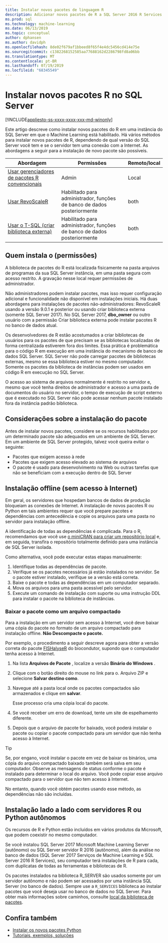 ```yaml
---
title: Instalar novos pacotes de linguagem R
description: Adicionar novos pacotes de R a SQL Server 2016 R Services ou SQL Server 2017 Serviços de Machine Learning (no banco de dados)
ms.prod: sql
ms.technology: machine-learning
ms.date: 06/13/2019
ms.topic: conceptual
author: dphansen
ms.author: davidph
ms.openlocfilehash: 8de02f679af1bbeed8f65f4e4dc5456cd414e75e
ms.sourcegitcommit: c1382268152585aa77688162d2286798fd8a06bb
ms.translationtype: MT
ms.contentlocale: pt-BR
ms.lasthandoff: 07/19/2019
ms.locfileid: "68345549"
---
```

# <a name="install-new-r-packages-on-sql-server"></a>Instalar novos pacotes R no SQL Server
[!INCLUDE[appliesto-ss-xxxx-xxxx-xxx-md-winonly](../../includes/appliesto-ss-xxxx-xxxx-xxx-md-winonly.md)]

Este artigo descreve como instalar novos pacotes do R em uma instância do SQL Server em que o Machine Learning está habilitado. Há vários métodos para instalar novos pacotes de R, dependendo de qual versão do SQL Server você tem e se o servidor tem uma conexão com a Internet. As abordagens a seguir para a instalação de novo pacote são possíveis.

| Abordagem                           | Permissões               | Remoto/local |
|------------------------------------|---------------------------|--------------|
| [Usar gerenciadores de pacotes R convencionais](use-r-package-managers-on-sql-server.md)  | Admin | Local |
| [Usar RevoScaleR](use-revoscaler-to-manage-r-packages.md) |  Habilitado para administrador, funções de banco de dados posteriormente | both|
| [Usar o T-SQL (criar biblioteca externa)](install-r-packages-tsql.md) | Habilitado para administrador, funções de banco de dados posteriormente | both 

## <a name="who-installs-permissions"></a>Quem instala o (permissões)

A biblioteca de pacotes do R está localizada fisicamente na pasta arquivos de programas da sua SQL Server instância, em uma pasta segura com acesso restrito. A gravação nesse local requer permissões de administrador.

Não administradores podem instalar pacotes, mas isso requer configuração adicional e funcionalidade não disponível em instalações iniciais. Há duas abordagens para instalações de pacotes não-administradores: RevoScaleR usando a versão 9.0.1 e posterior ou usando criar biblioteca externa (somente SQL Server 2017). No SQL Server 2017, **dbo_owner** ou outro usuário com a permissão Criar biblioteca externa pode instalar pacotes R no banco de dados atual.

Os desenvolvedores de R estão acostumados a criar bibliotecas de usuários para os pacotes de que precisam se as bibliotecas localizadas de forma centralizada estiverem fora dos limites. Essa prática é problemática para o código R em execução em uma instância do mecanismo de banco de dados SQL Server. SQL Server não pode carregar pacotes de bibliotecas externas, mesmo se essa biblioteca estiver no mesmo computador. Somente os pacotes da biblioteca de instâncias podem ser usados em código R em execução no SQL Server.

O acesso ao sistema de arquivos normalmente é restrito no servidor e, mesmo que você tenha direitos de administrador e acesso a uma pasta de documentos do usuário no servidor, o tempo de execução de script externo que é executado no SQL Server não pode acessar nenhum pacote instalado fora da instância padrão biblioteca. 

## <a name="considerations-for-package-installation"></a>Considerações sobre a instalação do pacote

Antes de instalar novos pacotes, considere se os recursos habilitados por um determinado pacote são adequados em um ambiente de SQL Server. Em um ambiente de SQL Server protegido, talvez você queira evitar o seguinte:

+ Pacotes que exigem acesso à rede
+ Pacotes que exigem acesso elevado ao sistema de arquivos
+ O pacote é usado para desenvolvimento na Web ou outras tarefas que não se beneficiam com a execução dentro de SQL Server

## <a name="offline-installation-no-internet-access"></a>Instalação offline (sem acesso à Internet)

Em geral, os servidores que hospedam bancos de dados de produção bloqueiam as conexões de Internet. A instalação de novos pacotes R ou Python em tais ambientes requer que você prepare pacotes e dependências com antecedência e copie os arquivos para uma pasta no servidor para instalação offline.

A identificação de todas as dependências é complicada. Para o R, recomendamos que você use [o miniCRAN para criar um repositório local](create-a-local-package-repository-using-minicran.md) e, em seguida, transfira o repositório totalmente definido para uma instância de SQL Server isolada.

Como alternativa, você pode executar estas etapas manualmente:

1. Identifique todas as dependências de pacote. 
2. Verifique se os pacotes necessários já estão instalados no servidor. Se o pacote estiver instalado, verifique se a versão está correta.
3. Baixe o pacote e todas as dependências em um computador separado.
4. Mova os arquivos para uma pasta acessível pelo servidor.
5. Execute um comando de instalação com suporte ou uma instrução DDL para instalar o pacote na biblioteca de instâncias.

### <a name="download-the-package-as-a-zipped-file"></a>Baixar o pacote como um arquivo compactado

Para a instalação em um servidor sem acesso à Internet, você deve baixar uma cópia do pacote no formato de um arquivo compactado para instalação offline. **Não Descompacte o pacote.**

Por exemplo, o procedimento a seguir descreve agora para obter a versão correta do pacote [FISHalyseR](https://bioconductor.org/packages/release/bioc/html/FISHalyseR.html) do biocondutor, supondo que o computador tenha acesso à Internet.

1.  Na lista **Arquivos de Pacote** , localize a versão **Binário do Windows** .

2.  Clique com o botão direito do mouse no link para o. Arquivo ZIP e selecione **Salvar destino como**.

3.  Navegue até a pasta local onde os pacotes compactados são armazenados e clique em **salvar**.

    Esse processo cria uma cópia local do pacote. 

4. Se você receber um erro de download, tente um site de espelhamento diferente.

5. Depois que o arquivo de pacote for baixado, você poderá instalar o pacote ou copiar o pacote compactado para um servidor que não tenha acesso à Internet.

> [!TIP]
> Se, por engano, você instalar o pacote em vez de baixar os binários, uma cópia do arquivo compactado baixado também será salva em seu computador. Observe as mensagens de status conforme o pacote é instalado para determinar o local do arquivo. Você pode copiar esse arquivo compactado para o servidor que não tem acesso à Internet.
> 
> No entanto, quando você obtém pacotes usando esse método, as dependências não são incluídas. 


## <a name="side-by-side-installation-with-standalone-r-or-python-servers"></a>Instalação lado a lado com servidores R ou Python autônomos

Os recursos de R e Python estão incluídos em vários produtos da Microsoft, que podem coexistir no mesmo computador.

Se você instalou SQL Server 2017 Microsoft Machine Learning Server (autônomo) ou SQL Server servidor R 2016 (autônomo), além da análise no banco de dados (SQL Server 2017 Serviços de Machine Learning e SQL Server 2016 R Services), seu computador terá instalações de R para cada, com duplicatas de todas as ferramentas e bibliotecas de R.

Os pacotes instalados na biblioteca R_SERVER são usados somente por um servidor autônomo e não podem ser acessados por uma instância SQL Server (no banco de dados). Sempre use a `R_SERVICES` biblioteca ao instalar pacotes que você deseja usar no banco de dados no SQL Server. Para obter mais informações sobre caminhos, consulte [local da biblioteca de pacotes](../package-management/default-packages.md).

## <a name="see-also"></a>Confira também

+ [Instalar os novos pacotes Python](../python/install-additional-python-packages-on-sql-server.md)
+ [Tutoriais, exemplos, soluções](../tutorials/machine-learning-services-tutorials.md)
